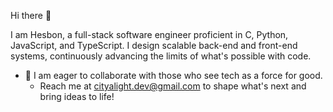 Hi there 👋

I am Hesbon, a full-stack software engineer proficient in C, Python, JavaScript, and TypeScript. I design scalable back-end and front-end systems, continuously advancing the limits of what's possible with code.

+ 👯 I am eager to collaborate with those who see tech as a force for good.
    + Reach me at [cityalight.dev@gmail.com](mailto:cityalight.dev@gmail.com) to shape what's next and bring ideas to life!
